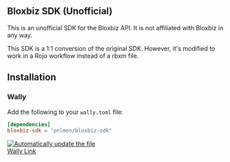 ## Bloxbiz SDK (Unofficial)

This is an unofficial SDK for the Bloxbiz API. It is not affiliated with Bloxbiz in any way.

This SDK is a 1:1 conversion of the original SDK. However, it's modified to work in a Rojo workflow instead of a rbxm file.

## Installation

### Wally
Add the following to your `wally.toml` file:
```toml
[dependencies]
bloxbiz-sdk = "pnlmon/bloxbiz-sdk"
```

[![Automatically update the file](https://github.com/pnlmon/bloxbiz-sdk/actions/workflows/update.yml/badge.svg)](https://github.com/pnlmon/bloxbiz-sdk/actions/workflows/update.yml)  
[Wally Link](https://wally.run/package/pnlmon/bloxbiz-sdk)
